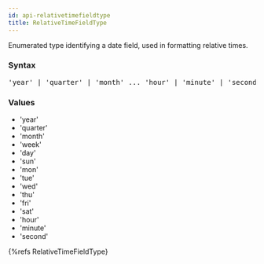 ```yaml
---
id: api-relativetimefieldtype
title: RelativeTimeFieldType
---
```


Enumerated type identifying a date field, used in formatting relative times.

### Syntax

<pre class="syntax">
'year' | 'quarter' | 'month' ... 'hour' | 'minute' | 'second'
</pre>

### Values
 - 'year'
 - 'quarter'
 - 'month'
 - 'week'
 - 'day'
 - 'sun'
 - 'mon'
 - 'tue'
 - 'wed'
 - 'thu'
 - 'fri'
 - 'sat'
 - 'hour'
 - 'minute'
 - 'second'

{%refs RelativeTimeFieldType}
